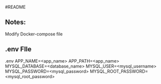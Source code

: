 #README

## Notes:
Modify Docker-compose file

## .env FIle

.env
APP_NAME=<app_name>
APP_PATH=<app_name>
MYSQL_DATABASE=<database_name>
MYSQL_USER=<mysql_username>
MYSQL_PASSWORD=<mysql_password>
MYSQL_ROOT_PASSWORD=<mysql_root_password>
